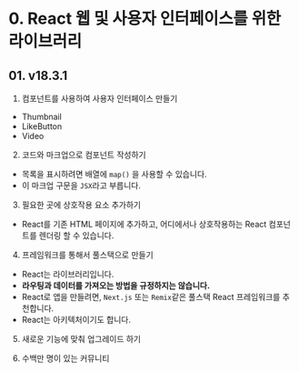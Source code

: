 # 0. React 웹 및 사용자 인터페이스를 위한 라이브러리
## 01. v18.3.1
1. 컴포넌트를 사용하여 사용자 인터페이스 만들기
  - Thumbnail
  - LikeButton
  - Video

2. 코드와 마크업으로 컴포넌트 작성하기
  - 목록을 표시하려면 배열에 `map()` 을 사용할 수 있습니다.
  - 이 마크업 구문을 `JSX`라고 부릅니다.

3. 필요한 곳에 상호작용 요소 추가하기
  - React를 기존 HTML 페이지에 추가하고, 어디에서나 상호작용하는 React 컴포넌트를 렌더링 할 수 있습니다.

4. 프레임워크를 통해서 풀스택으로 만들기
  - React는 라이브러리입니다.
  - **라우팅과 데이터를 가져오는 방법을 규정하지는 않습니다.**
  - React로 앱을 만들려면, `Next.js` 또는 `Remix`같은 풀스택 React 프레임워크를 추천합니다.
  - React는 아키텍처이기도 합니다.

5. 새로운 기능에 맞춰 업그레이드 하기

6. 수백만 명이 있는 커뮤니티
